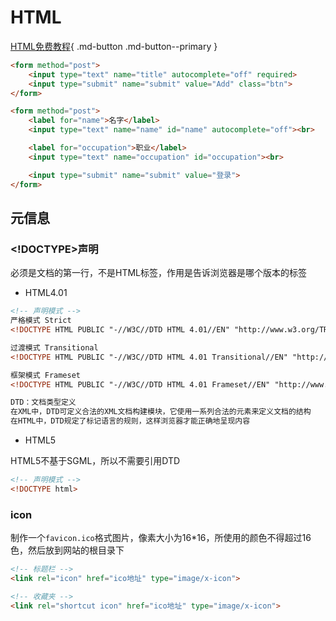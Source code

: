 # HTML

[HTML免费教程](https://wangdoc.com/html/intro.html){ .md-button .md-button--primary }

```html
<form method="post">
    <input type="text" name="title" autocomplete="off" required>
    <input type="submit" name="submit" value="Add" class="btn">
</form>

<form method="post">
    <label for="name">名字</label>
    <input type="text" name="name" id="name" autocomplete="off"><br>

    <label for="occupation">职业</label>
    <input type="text" name="occupation" id="occupation"><br>

    <input type="submit" name="submit" value="登录">
</form>
```

## 元信息

### <!DOCTYPE>声明

必须是文档的第一行，不是HTML标签，作用是告诉浏览器是哪个版本的标签

- HTML4.01

```html
<!-- 声明模式 -->
严格模式 Strict
<!DOCTYPE HTML PUBLIC "-//W3C//DTD HTML 4.01//EN" "http://www.w3.org/TR/html4/strict.dtd">

过渡模式 Transitional
<!DOCTYPE HTML PUBLIC "-//W3C//DTD HTML 4.01 Transitional//EN" "http://www.w3.org/TR/html4/loose.dtd">

框架模式 Frameset
<!DOCTYPE HTML PUBLIC "-//W3C//DTD HTML 4.01 Frameset//EN" "http://www.w3.org/TR/html4/frameset.dtd">

DTD：文档类型定义
在XML中，DTD可定义合法的XML文档构建模块，它使用一系列合法的元素来定义文档的结构
在HTML中，DTD规定了标记语言的规则，这样浏览器才能正确地呈现内容
```

- HTML5

HTML5不基于SGML，所以不需要引用DTD

```html
<!-- 声明模式 -->
<!DOCTYPE html>
```

### icon

制作一个`favicon.ico`格式图片，像素大小为16*16，所使用的颜色不得超过16色，然后放到网站的根目录下

```html
<!-- 标题栏 -->
<link rel="icon" href="ico地址" type="image/x-icon">

<!-- 收藏夹 -->
<link rel="shortcut icon" href="ico地址" type="image/x-icon">
```
